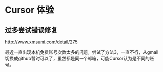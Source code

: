 # Cursor 体验

## 过多尝试错误修复

http://www.xmsumi.com/detail/275

最近一直出现本机免费账号次数太多的问题。尝试了方法3，一直不行，从gmail切换成github暂时可以了，虽然都是同一个邮箱，可能Cursor认为是不同的账号。
